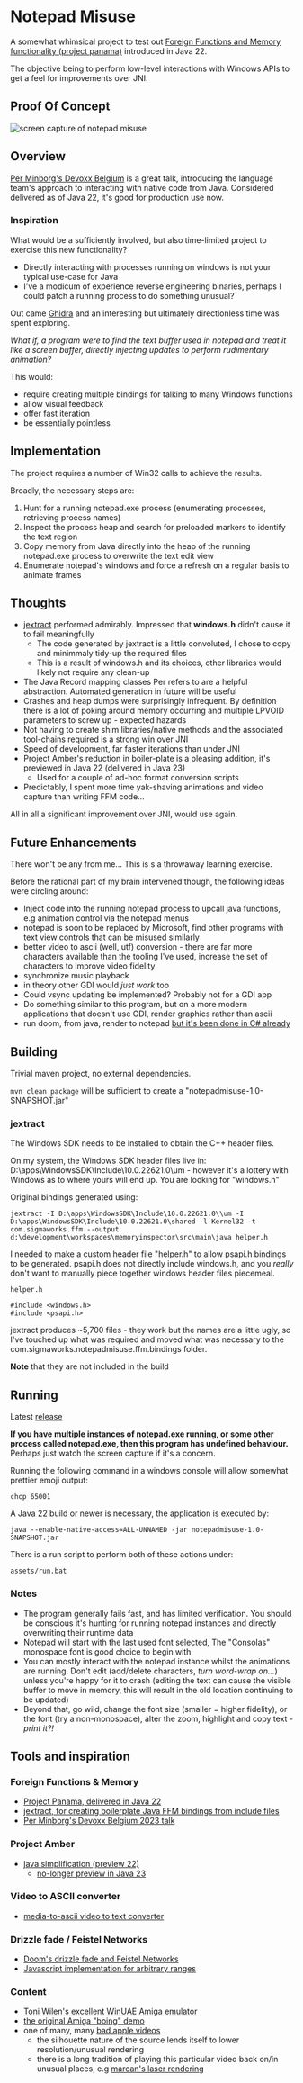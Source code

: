# Notepad Misuse

A somewhat whimsical project to test out
[Foreign Functions and Memory functionality (project panama)](https://openjdk.org/jeps/454) introduced in
Java 22.

The objective being to perform low-level interactions with Windows APIs to get a feel for improvements over JNI.

## Proof Of Concept

![screen capture of notepad misuse](./assets/recording.gif)

## Overview

[Per Minborg's Devoxx Belgium](#foreign-functions--memory) is a great talk, introducing the language team's approach to
interacting with native code from Java. Considered delivered as of Java 22, it's good for production use now.

### Inspiration

What would be a sufficiently involved, but also time-limited project to exercise this new functionality?

* Directly interacting with processes running on windows is not your typical use-case for Java
* I've a modicum of experience reverse engineering binaries, perhaps I could patch a running process to do something
  unusual?

Out came [Ghidra](https://ghidra-sre.org) and an interesting but ultimately directionless time was spent exploring.

_What if, a program were to find the text buffer used in notepad and treat it like a screen buffer, directly injecting
updates to perform rudimentary animation?_

This would:

* require creating multiple bindings for talking to many Windows functions
* allow visual feedback
* offer fast iteration
* be essentially pointless

## Implementation

The project requires a number of Win32 calls to achieve the results. 

Broadly, the necessary steps are:
1. Hunt for a running notepad.exe process (enumerating processes, retrieving process names)
2. Inspect the process heap and search for preloaded markers to identify the text region
3. Copy memory from Java directly into the heap of the running notepad.exe process to overwrite the text edit view
4. Enumerate notepad's windows and force a refresh on a regular basis to animate frames

## Thoughts

* [jextract](https://github.com/openjdk/jextract) performed admirably. Impressed that **windows.h** didn't cause it to
  fail meaningfully
    * The code generated by jextract is a little convoluted, I chose to copy and minimmaly tidy-up the required files
    * This is a result of windows.h and its choices, other libraries would likely not require any clean-up
* The Java Record mapping classes Per refers to are a helpful abstraction. Automated generation in future will be
 useful
* Crashes and heap dumps were surprisingly infrequent. By definition there is a lot of poking around memory occurring
  and multiple LPVOID parameters to screw up - expected hazards
* Not having to create shim libraries/native methods and the associated tool-chains required is a strong win over JNI
* Speed of development, far faster iterations than under JNI
* Project Amber's reduction in boiler-plate is a pleasing addition, it's previewed in Java 22 (delivered in
  Java 23)
    * Used for a couple of ad-hoc format conversion scripts
* Predictably, I spent more time yak-shaving animations and video capture than writing FFM code...

All in all a significant improvement over JNI, would use again.

## Future Enhancements

There won't be any from me...   This is s a throwaway learning exercise. 

Before the rational part of my brain intervened though, the following ideas were circling around:

* Inject code into the running notepad process to upcall java functions, e.g animation control via the notepad menus
* notepad is soon to be replaced by Microsoft, find other programs with text view controls that can be misused similarly
* better video to ascii (well, utf) conversion - there are far more characters available than the tooling I've used,
  increase the set of characters to improve video fidelity
* synchronize music playback
* in theory other GDI would _just work_ too
* Could vsync updating be implemented? Probably not for a GDI app
* Do something similar to this program, but on a more modern applications that doesn't use GDI, render graphics rather
  than ascii
* run doom, from java, render to notepad [but it's been done in C# already](https://arstechnica.com/gaming/2022/10/how-to-get-doom-running-in-windows-notepad-exe/)

## Building

Trivial maven project, no external dependencies.

`mvn clean package` will be sufficient to create a "notepadmisuse-1.0-SNAPSHOT.jar"

### jextract

The Windows SDK needs to be installed to obtain the C++ header files.

On my system, the Windows SDK header files live in: D:\apps\WindowsSDK\Include\10.0.22621.0\um - however it's a lottery
with Windows as to where yours will end up. You are looking for "windows.h"

Original bindings generated using:

`jextract -I D:\apps\WindowsSDK\Include\10.0.22621.0\\um -I D:\apps\WindowsSDK\Include\10.0.22621.0\shared -l Kernel32 -t com.sigmaworks.ffm --output d:\development\workspaces\memoryinspector\src\main\java helper.h`

I needed to make a custom header file "helper.h" to allow psapi.h bindings to be generated. psapi.h does not directly
include windows.h, and you _really_ don't want to manually piece together windows header files piecemeal.

``` 
helper.h

#include <windows.h>
#include <psapi.h>
```

jextract produces ~5,700 files - they work but the names are a little ugly, so I've touched up what was required and
moved what was necessary to the com.sigmaworks.notepadmisuse.ffm.bindings folder.

**Note** that they are not included in the build

## Running

Latest [release](https://github.com/robjk/notepadmisuse/releases/download/release/notepadmisuse-1.0-SNAPSHOT.jar)

**If you have multiple instances of notepad.exe running, or some other process called notepad.exe, then this program has
undefined behaviour.** Perhaps just watch the screen capture if it's a concern.

Running the following command in a windows console will allow somewhat prettier emoji output:

`chcp 65001`

A Java 22 build or newer is necessary, the application is executed by:

`java --enable-native-access=ALL-UNNAMED -jar notepadmisuse-1.0-SNAPSHOT.jar`

There is a run script to perform both of these actions under:

`assets/run.bat`

### Notes

* The program generally fails fast, and has limited verification. You should be conscious it's hunting for
running notepad instances and directly overwriting their runtime data
* Notepad will start with the last used font selected, The "Consolas" monospace font is good choice to begin with
* You can mostly interact with the notepad instance whilst the animations are running. Don't edit (add/delete
characters, _turn word-wrap on..._) unless you're happy for it to crash (editing the text can cause the visible buffer
to move in memory, this will result in the old location continuing to be updated)
* Beyond that, go wild, change the font size (smaller = higher fidelity), or the font (try a non-monospace), alter the
zoom, highlight and copy text - _print it?!_

## Tools and inspiration

### Foreign Functions & Memory

* [Project Panama, delivered in Java 22](https://openjdk.org/jeps/454)
* [jextract, for creating boilerplate Java FFM bindings from include files](https://github.com/openjdk/jextract)
* [Per Minborg's Devoxx Belgium 2023 talk](https://youtu.be/t8c1Q2wJOoM)

### Project Amber

* [java simplification (preview 22)](https://openjdk.org/jeps/463)
    * [no-longer preview in Java 23](https://openjdk.org/jeps/477)

### Video to ASCII converter

* [media-to-ascii video to text converter](https://github.com/spoorn/media-to-ascii)

### Drizzle fade / Feistel Networks

* [Doom's drizzle fade and Feistel Networks](http://antirez.com/news/113)
* [Javascript implementation for arbitrary ranges](https://gist.github.com/edco/695435f902b187686274205527ed2fc6)

### Content

* [Toni Wilen's excellent WinUAE Amiga emulator](https://www.winuae.net)
* [the original Amiga "boing" demo](https://www.pouet.net/prod.php?which=27096)
* one of many, many [bad apple videos](https://www.youtube.com/watch?v=pyZUJ92sql8)
    * the silhouette nature of the source lends itself to lower resolution/unusual rendering
    * there is a long tradition of playing this particular video back on/in unusual places,
      e.g [marcan's laser rendering](https://www.youtube.com/watch?v=5A9Eh6D-K_g)
